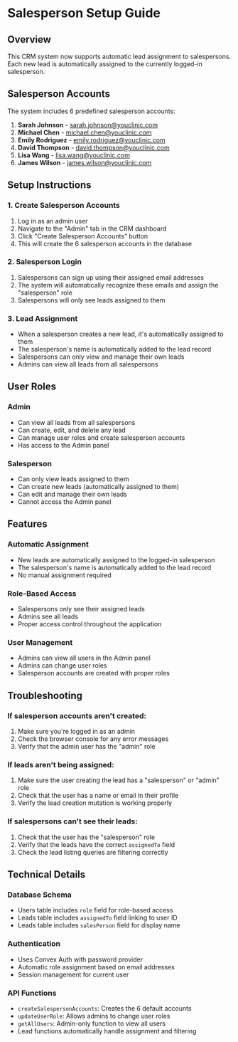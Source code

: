 # Salesperson Setup Guide

## Overview
This CRM system now supports automatic lead assignment to salespersons. Each new lead is automatically assigned to the currently logged-in salesperson.

## Salesperson Accounts

The system includes 6 predefined salesperson accounts:

1. **Sarah Johnson** - sarah.johnson@youclinic.com
2. **Michael Chen** - michael.chen@youclinic.com
3. **Emily Rodriguez** - emily.rodriguez@youclinic.com
4. **David Thompson** - david.thompson@youclinic.com
5. **Lisa Wang** - lisa.wang@youclinic.com
6. **James Wilson** - james.wilson@youclinic.com

## Setup Instructions

### 1. Create Salesperson Accounts
1. Log in as an admin user
2. Navigate to the "Admin" tab in the CRM dashboard
3. Click "Create Salesperson Accounts" button
4. This will create the 6 salesperson accounts in the database

### 2. Salesperson Login
1. Salespersons can sign up using their assigned email addresses
2. The system will automatically recognize these emails and assign the "salesperson" role
3. Salespersons will only see leads assigned to them

### 3. Lead Assignment
- When a salesperson creates a new lead, it's automatically assigned to them
- The salesperson's name is automatically added to the lead record
- Salespersons can only view and manage their own leads
- Admins can view all leads from all salespersons

## User Roles

### Admin
- Can view all leads from all salespersons
- Can create, edit, and delete any lead
- Can manage user roles and create salesperson accounts
- Has access to the Admin panel

### Salesperson
- Can only view leads assigned to them
- Can create new leads (automatically assigned to them)
- Can edit and manage their own leads
- Cannot access the Admin panel

## Features

### Automatic Assignment
- New leads are automatically assigned to the logged-in salesperson
- The salesperson's name is automatically added to the lead record
- No manual assignment required

### Role-Based Access
- Salespersons only see their assigned leads
- Admins see all leads
- Proper access control throughout the application

### User Management
- Admins can view all users in the Admin panel
- Admins can change user roles
- Salesperson accounts are created with proper roles

## Troubleshooting

### If salesperson accounts aren't created:
1. Make sure you're logged in as an admin
2. Check the browser console for any error messages
3. Verify that the admin user has the "admin" role

### If leads aren't being assigned:
1. Make sure the user creating the lead has a "salesperson" or "admin" role
2. Check that the user has a name or email in their profile
3. Verify the lead creation mutation is working properly

### If salespersons can't see their leads:
1. Check that the user has the "salesperson" role
2. Verify that the leads have the correct `assignedTo` field
3. Check the lead listing queries are filtering correctly

## Technical Details

### Database Schema
- Users table includes `role` field for role-based access
- Leads table includes `assignedTo` field linking to user ID
- Leads table includes `salesPerson` field for display name

### Authentication
- Uses Convex Auth with password provider
- Automatic role assignment based on email addresses
- Session management for current user

### API Functions
- `createSalespersonAccounts`: Creates the 6 default accounts
- `updateUserRole`: Allows admins to change user roles
- `getAllUsers`: Admin-only function to view all users
- Lead functions automatically handle assignment and filtering 
